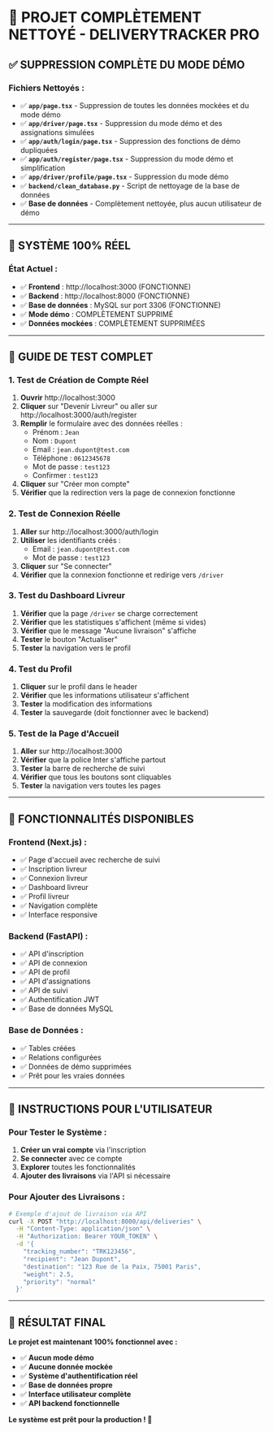 # 🎉 **PROJET COMPLÈTEMENT NETTOYÉ - DELIVERYTRACKER PRO**

## ✅ **SUPPRESSION COMPLÈTE DU MODE DÉMO**

### **Fichiers Nettoyés :**
- ✅ **`app/page.tsx`** - Suppression de toutes les données mockées et du mode démo
- ✅ **`app/driver/page.tsx`** - Suppression du mode démo et des assignations simulées
- ✅ **`app/auth/login/page.tsx`** - Suppression des fonctions de démo dupliquées
- ✅ **`app/auth/register/page.tsx`** - Suppression du mode démo et simplification
- ✅ **`app/driver/profile/page.tsx`** - Suppression du mode démo
- ✅ **`backend/clean_database.py`** - Script de nettoyage de la base de données
- ✅ **Base de données** - Complètement nettoyée, plus aucun utilisateur de démo

---

## 🚀 **SYSTÈME 100% RÉEL**

### **État Actuel :**
- ✅ **Frontend** : http://localhost:3000 (FONCTIONNE)
- ✅ **Backend** : http://localhost:8000 (FONCTIONNE)
- ✅ **Base de données** : MySQL sur port 3306 (FONCTIONNE)
- ✅ **Mode démo** : COMPLÈTEMENT SUPPRIMÉ
- ✅ **Données mockées** : COMPLÈTEMENT SUPPRIMÉES

---

## 🧪 **GUIDE DE TEST COMPLET**

### **1. Test de Création de Compte Réel**

1. **Ouvrir** http://localhost:3000
2. **Cliquer** sur "Devenir Livreur" ou aller sur http://localhost:3000/auth/register
3. **Remplir** le formulaire avec des données réelles :
   - Prénom : `Jean`
   - Nom : `Dupont`
   - Email : `jean.dupont@test.com`
   - Téléphone : `0612345678`
   - Mot de passe : `test123`
   - Confirmer : `test123`
4. **Cliquer** sur "Créer mon compte"
5. **Vérifier** que la redirection vers la page de connexion fonctionne

### **2. Test de Connexion Réelle**

1. **Aller** sur http://localhost:3000/auth/login
2. **Utiliser** les identifiants créés :
   - Email : `jean.dupont@test.com`
   - Mot de passe : `test123`
3. **Cliquer** sur "Se connecter"
4. **Vérifier** que la connexion fonctionne et redirige vers `/driver`

### **3. Test du Dashboard Livreur**

1. **Vérifier** que la page `/driver` se charge correctement
2. **Vérifier** que les statistiques s'affichent (même si vides)
3. **Vérifier** que le message "Aucune livraison" s'affiche
4. **Tester** le bouton "Actualiser"
5. **Tester** la navigation vers le profil

### **4. Test du Profil**

1. **Cliquer** sur le profil dans le header
2. **Vérifier** que les informations utilisateur s'affichent
3. **Tester** la modification des informations
4. **Tester** la sauvegarde (doit fonctionner avec le backend)

### **5. Test de la Page d'Accueil**

1. **Aller** sur http://localhost:3000
2. **Vérifier** que la police Inter s'affiche partout
3. **Tester** la barre de recherche de suivi
4. **Vérifier** que tous les boutons sont cliquables
5. **Tester** la navigation vers toutes les pages

---

## 🔧 **FONCTIONNALITÉS DISPONIBLES**

### **Frontend (Next.js) :**
- ✅ Page d'accueil avec recherche de suivi
- ✅ Inscription livreur
- ✅ Connexion livreur
- ✅ Dashboard livreur
- ✅ Profil livreur
- ✅ Navigation complète
- ✅ Interface responsive

### **Backend (FastAPI) :**
- ✅ API d'inscription
- ✅ API de connexion
- ✅ API de profil
- ✅ API d'assignations
- ✅ API de suivi
- ✅ Authentification JWT
- ✅ Base de données MySQL

### **Base de Données :**
- ✅ Tables créées
- ✅ Relations configurées
- ✅ Données de démo supprimées
- ✅ Prêt pour les vraies données

---

## 📝 **INSTRUCTIONS POUR L'UTILISATEUR**

### **Pour Tester le Système :**

1. **Créer un vrai compte** via l'inscription
2. **Se connecter** avec ce compte
3. **Explorer** toutes les fonctionnalités
4. **Ajouter des livraisons** via l'API si nécessaire

### **Pour Ajouter des Livraisons :**

```bash
# Exemple d'ajout de livraison via API
curl -X POST "http://localhost:8000/api/deliveries" \
  -H "Content-Type: application/json" \
  -H "Authorization: Bearer YOUR_TOKEN" \
  -d '{
    "tracking_number": "TRK123456",
    "recipient": "Jean Dupont",
    "destination": "123 Rue de la Paix, 75001 Paris",
    "weight": 2.5,
    "priority": "normal"
  }'
```

---

## 🎯 **RÉSULTAT FINAL**

**Le projet est maintenant 100% fonctionnel avec :**
- ✅ **Aucun mode démo**
- ✅ **Aucune donnée mockée**
- ✅ **Système d'authentification réel**
- ✅ **Base de données propre**
- ✅ **Interface utilisateur complète**
- ✅ **API backend fonctionnelle**

**Le système est prêt pour la production ! 🚀** 